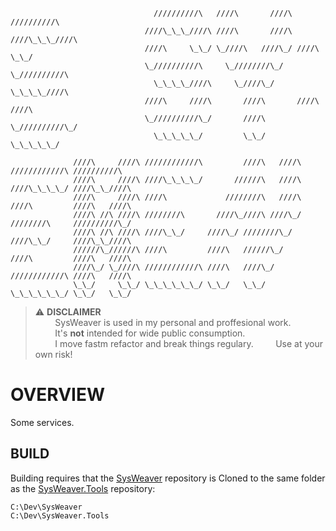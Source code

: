 ```
                                //////////\   ////\       ////\   //////////\
                              ////\_\_\_////\ ////\       ////\ ////\_\_\_////\
                              ////\     \_\_/ \_////\   ////\_/ ////\     \_\_/
                              \_//////////\     \_////////\_/   \_//////////\
                                \_\_\_\_////\     \_////\_/       \_\_\_\_////\
                              ////\     ////\       ////\       ////\     ////\
                              \_//////////\_/       ////\       \_//////////\_/
                                \_\_\_\_\_/         \_\_/         \_\_\_\_\_/

              ////\     ////\ ////////////\         ////\   ////\ ////////////\ //////////\
              ////\     ////\ ////\_\_\_\_/       //////\   ////\ ////\_\_\_\_/ ////\_\_////\
              ////\     ////\ ////\             ////////\   ////\ ////\         ////\   ////\
              ////\ //\ ////\ ////////\       ////\_////\ ////\_/ ////////\     //////////\_/
              ////\ //\ ////\ ////\_\_/     ////\_/ ////////\_/   ////\_\_/     ////\_\_////\
              //////\_//////\ ////\         ////\   //////\_/     ////\         ////\   ////\
              ////\_/ \_////\ ////////////\ ////\   ////\_/       ////////////\ ////\   ////\
              \_\_/     \_\_/ \_\_\_\_\_\_/ \_\_/   \_\_/         \_\_\_\_\_\_/ \_\_/   \_\_/
```

> ⚠️ **DISCLAIMER**  
>         SysWeaver is used in my personal and proffesional work.  
>         It's **not** intended for wide public consumption.  
>         I move fastm refactor and break things regulary.
>         Use at your own risk!  

# OVERVIEW

Some services.  

## BUILD  
Building requires that the [SysWeaver](https://github.com/dosh1974/SysWeaver) repository is Cloned to the same folder as the [SysWeaver.Tools](https://github.com/dosh1974/SysWeaver.Tools) repository:  
```
C:\Dev\SysWeaver
C:\Dev\SysWeaver.Tools
```
